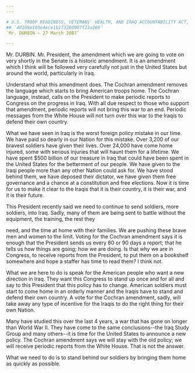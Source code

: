 ```yaml
---
---

# U.S. TROOP READINESS, VETERANS' HEALTH, AND IRAQ ACCOUNTABILITY ACT,
## `40198e105e4ece1b173260907f23a269`
`Mr. DURBIN — 27 March 2007`

---
```



Mr. DURBIN. Mr. President, the amendment which we are going to vote 
on very shortly in the Senate is a historic amendment. It is an 
amendment which I think will be followed very carefully not just in the 
United States but around the world, particularly in Iraq.

Understand what this amendment does. The Cochran amendment removes 
the language which starts to bring American troops home. The Cochran 
language, instead, calls on the President to make periodic reports to 
Congress on the progress in Iraq. With all due respect to those who 
support that amendment, periodic reports will not bring this war to an 
end. Periodic messages from the White House will not turn over this war 
to the Iraqis to defend their own country.

What we have seen in Iraq is the worst foreign policy mistake in our 
time. We have paid so dearly in our Nation for this mistake. Over 3,200 
of our bravest soldiers have given their lives. Over 24,000 have come 
home injured, some with serious injuries that will haunt them for a 
lifetime. We have spent $500 billion of our treasure in Iraq that could 
have been spent in the United States for the betterment of our people. 
We have given to the Iraqi people more than any other Nation could ask 
for. We have stood behind them, we have deposed their dictator, we have 
given them free governance and a chance at a constitution and free 
elections. Now it is time for us to make it clear to the Iraqis that it 
is their country, it is their war, and it is their future.

This President recently said we need to continue to send soldiers, 
more soldiers, into Iraq. Sadly, many of them are being sent to battle 
without the equipment, the training, the rest they


need, and the time at home with their families. We are pushing these 
brave men and women to the limit. Voting for the Cochran amendment says 
it is enough that the President sends us every 60 or 90 days a report; 
that he tells us how things are going; how we are doing. Is that why we 
are in Congress, to receive reports from the President, to put them on 
a bookshelf somewhere and hope a staffer has time to read them? I think 
not.

What we are here to do is speak for the American people who want a 
new direction in Iraq. They want this Congress to stand up once and for 
all and say to this President that this policy has to change. American 
soldiers must start to come home in an orderly manner and the Iraqis 
have to stand and defend their own country. A vote for the Cochran 
amendment, sadly, will take away any type of incentive for the Iraqis 
to do the right thing for their own Nation.

Many have studied this over the last 4 years, a war that has gone on 
longer than World War II. They have come to the same conclusions--the 
Iraq Study Group and many others--it is time for the United States to 
announce a new policy. The Cochran amendment says we will stay with the 
old policy; we will receive periodic reports from the White House. That 
is not the answer.

What we need to do is to stand behind our soldiers by bringing them 
home as quickly as possible.